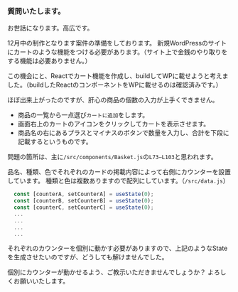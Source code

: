 ### 質問いたします。

お世話になります。高広です。

12月中の制作となります案件の準備をしております。
新規WordPressのサイトにカートのような機能をつける必要があります。（サイト上で金銭のやり取りをする機能は必要ありません。）

この機会にと、Reactでカート機能を作成し、buildしてWPに載せようと考えました。（buildしたReactのコンポーネントをWPに載せるのは確認済みです。）

ほぼ出来上がったのですが、肝心の商品の個数の入力が上手くできません。

* 商品の一覧から一点選び`カートに追加`をします。
* 画面右上のカートのアイコンをクリックしてカートを表示させます。
* 商品名の右にあるプラスとマイナスのボタンで数量を入力し、合計を下段に記載するというものです。

問題の箇所は、主に`/src/components/Basket.js`の`L73–L103`と思われます。

品名、種類、色でそれぞれのカードの掲載内容によって右側にカウンターを設置しています。
種類と色は複数ありますので配列にしています。（`/src/data.js`）

```jsx
  const [counterA, setCounterA] = useState(0);
  const [counterB, setCounterB] = useState(0);
  const [counterC, setCounterC] = useState(0);
  ...
  ...
  ...
  ...
```
それぞれのカウンターを個別に動かす必要がありますので、上記のようなStateを生成させたいのですが、どうしても解けませんでした。

個別にカウンターが動かせるよう、ご教示いただきませんでしょうか？
よろしくお願いいたします。